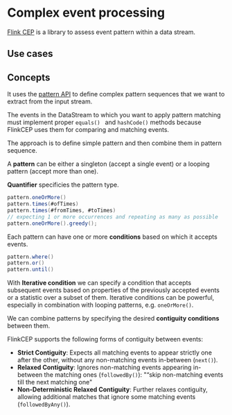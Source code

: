 # Complex event processing

[Flink CEP](https://ci.apache.org/projects/flink/flink-docs-release-1.13/dev/libs/cep.html) is a library to assess event pattern within a data stream.

## Use cases


## Concepts

It uses the [pattern API](https://ci.apache.org/projects/flink/flink-docs-release-1.13/docs/libs/cep/#the-pattern-api) to define complex pattern sequences 
that we want to extract from the input stream.

The events in the DataStream to which you want to apply pattern matching must implement proper `equals() `
and `hashCode()` methods because FlinkCEP uses them for comparing and matching events.

The approach is to define simple pattern and then combine them in pattern sequence. 

A **pattern** can be either a singleton (accept a single event) or a looping pattern (accept more than one).

**Quantifier** specificies the pattern type.  

```java
pattern.oneOrMore()
pattern.times(#ofTimes)
pattern.times(#fromTimes, #toTimes)
// expecting 1 or more occurrences and repeating as many as possible
pattern.oneOrMore().greedy();
```

Each pattern can have one or more **conditions** based on which it accepts events.

```java
pattern.where() 
pattern.or()
pattern.until()
```

With **Iterative condition** we can specify a condition that accepts subsequent events 
based on properties of the previously accepted events or a statistic over a subset of them. 
Iterative conditions can be powerful, especially in combination with looping patterns, e.g. `oneOrMore()`.

We can combine patterns by specifying the desired **contiguity conditions** between them.

FlinkCEP supports the following forms of contiguity between events:

* **Strict Contiguity**: Expects all matching events to appear strictly one after the other, without any non-matching events in-between (`next()`).
* **Relaxed Contiguity**: Ignores non-matching events appearing in-between the matching ones (`followedBy()`): "“skip non-matching events till the next matching one"
* **Non-Deterministic Relaxed Contiguity**: Further relaxes contiguity, allowing additional matches that ignore some matching events (`followedByAny()`).


